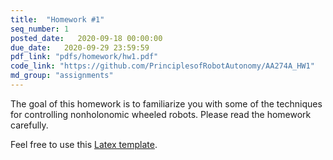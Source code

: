 ```yaml
---
title:  "Homework #1"
seq_number: 1
posted_date:   2020-09-18 00:00:00
due_date:   2020-09-29 23:59:59
pdf_link: "pdfs/homework/hw1.pdf"
code_link: "https://github.com/PrinciplesofRobotAutonomy/AA274A_HW1"
md_group: "assignments"
---
```


The goal of this homework is to familiarize you with some of the techniques for controlling nonholonomic wheeled robots. Please read the homework carefully.

Feel free to use this [Latex template](pdfs/homework/hw.tex).
